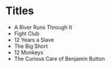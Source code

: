 # Titles

- A River Runs Through It
- Fight Club
- 12 Years a Slave
- The Big Short
- 12 Monkeys
- The Curious Care of Benjamin Button
